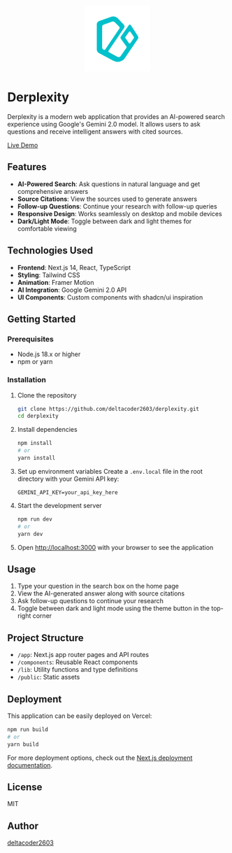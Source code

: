 <div align="center">
  <img src="/public/logo.png" alt="Derplexity Logo" width="150" height="150">
</div>

# Derplexity

Derplexity is a modern web application that provides an AI-powered search experience using Google's Gemini 2.0 model. It allows users to ask questions and receive intelligent answers with cited sources.

[Live Demo](https://derplexity.vercel.app/)

## Features

- **AI-Powered Search**: Ask questions in natural language and get comprehensive answers
- **Source Citations**: View the sources used to generate answers
- **Follow-up Questions**: Continue your research with follow-up queries
- **Responsive Design**: Works seamlessly on desktop and mobile devices
- **Dark/Light Mode**: Toggle between dark and light themes for comfortable viewing

## Technologies Used

- **Frontend**: Next.js 14, React, TypeScript
- **Styling**: Tailwind CSS
- **Animation**: Framer Motion
- **AI Integration**: Google Gemini 2.0 API
- **UI Components**: Custom components with shadcn/ui inspiration

## Getting Started

### Prerequisites

- Node.js 18.x or higher
- npm or yarn

### Installation

1. Clone the repository
   ```bash
   git clone https://github.com/deltacoder2603/derplexity.git
   cd derplexity
   ```

2. Install dependencies
   ```bash
   npm install
   # or
   yarn install
   ```

3. Set up environment variables
   Create a `.env.local` file in the root directory with your Gemini API key:
   ```
   GEMINI_API_KEY=your_api_key_here
   ```

4. Start the development server
   ```bash
   npm run dev
   # or
   yarn dev
   ```

5. Open [http://localhost:3000](http://localhost:3000) with your browser to see the application

## Usage

1. Type your question in the search box on the home page
2. View the AI-generated answer along with source citations
3. Ask follow-up questions to continue your research
4. Toggle between dark and light mode using the theme button in the top-right corner

## Project Structure

- `/app`: Next.js app router pages and API routes
- `/components`: Reusable React components
- `/lib`: Utility functions and type definitions
- `/public`: Static assets

## Deployment

This application can be easily deployed on Vercel:

```bash
npm run build
# or
yarn build
```

For more deployment options, check out the [Next.js deployment documentation](https://nextjs.org/docs/app/building-your-application/deploying).

## License

MIT

## Author

[deltacoder2603](https://github.com/deltacoder2603)
